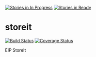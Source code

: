 [![Stories in In Progress](https://badge.waffle.io/Sevauk/storeit.png?label=in%20progress&title=In%20progress)](https://waffle.io/Sevauk/storeit)
[![Stories in Ready](https://badge.waffle.io/Sevauk/storeit.png?label=ready&title=Ready)](https://waffle.io/Sevauk/storeit)
# storeit

[![Build Status](https://travis-ci.org/Sevauk/storeit.svg)](https://travis-ci.org/Sevauk/storeit) [![Coverage Status](https://coveralls.io/repos/github/Sevauk/storeit/badge.svg)](https://coveralls.io/github/Sevauk/storeit) 

EIP StoreIt
